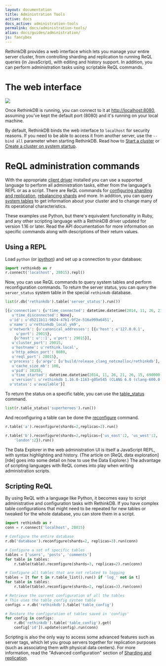 ```yaml
---
layout: documentation
title: Administration Tools
active: docs
docs_active: administration-tools
permalink: docs/administration-tools/
alias: docs/guides/administration/
js: fancybox
---
```


RethinkDB provides a web interface which lets you manage your entire server cluster, from controlling sharding and replication to running ReQL queries (in JavaScript), with editing and history support. In addition, you can perform administration tasks using scriptable ReQL commands.

# The web interface #

<a class="screenshot-thumbnail" href="/assets/images/docs/administration/webui.png"><img src="/assets/images/docs/administration/thumbnails/webui.png" /></a>

Once RethinkDB is running, you can connect to it at <http://localhost:8080>, assuming you've kept the default port (8080) and it's running on your local machine.

By default, RethinkDB binds the web interface to `localhost` for security reasons. If you need to be able to access it from another server, use the `--bind all` parameter when starting RethinkDB. Read how to [Start a cluster][sc] or [Create a cluster on system startup][cc].

[sc]: /docs/start-a-cluster/
[cc]: /docs/cluster-on-startup/

# ReQL administration commands #

With the appropriate [client driver][cd] installed you can use a supported language to perform all administration tasks, either from the language's REPL or as a script. There are ReQL commands for [configuring sharding and replication](/api/python/reconfigure), [rebalancing shards](/api/python/rebalance) and more. In addition, you can query [system tables](/docs/system-tables/) to get information about your cluster and to change many of its operational characteristics.

[cd]: /docs/install-drivers/

These examples use Python, but there's equivalent functionality in Ruby, and any other scripting language with a RethinkDB driver updated for version 1.16 or later. Read the API documentation for more information on specific commands along with descriptions of their return values.

## Using a REPL ##

Load `python` (or [ipython](http://ipython.org)) and set up a connection to your database:

```py
import rethinkdb as r
r.connect('localhost', 28015).repl()
```

Now, you can use ReQL commands to query system tables and perform reconfiguration commands. To return the server status, you can query the `server_status` system table in the special `rethinkdb` database.

```py
list(r.db('rethinkdb').table('server_status').run())

[{u'connection': {u'time_connected': datetime.datetime(2014, 11, 26, 21, 26, 15, 694000, tzinfo=<rethinkdb.ast.RqlTzinfo object at 0x101968610>),
   u'time_disconnected': None},
  u'id': u'd5211b11-9824-47b1-9f2e-516a999a6451',
  u'name': u'rethinkdb_local_ym9',
  u'network': {u'canonical_addresses': [{u'host': u'127.0.0.1',
     u'port': 29015},
    {u'host': u'::1', u'port': 29015}],
   u'cluster_port': 29015,
   u'hostname': u'rethink.local',
   u'http_admin_port': 8080,
   u'reql_port': 28015},
  u'process': {u'argv': [u'build/release_clang_notcmalloc/rethinkdb'],
   u'cache_size_mb': 100,
   u'pid': 38358,
   u'time_started': datetime.datetime(2014, 11, 26, 21, 26, 15, 690000, tzinfo=<rethinkdb.ast.RqlTzinfo object at 0x1018cdc50>),
   u'version': u'rethinkdb 1.16.0-1163-g05e545 (CLANG 6.0 (clang-600.0.54))'},
  u'status': u'available'}]
```

To return the status on a specific table, you can use the [table_status](/api/python/table_status) command.

```py
list(r.table_status('superheroes').run())
```

And reconfiguring a table can be done the [reconfigure](/api/python/reconfigure) command.

```py
r.table('a').reconfigure(shards=2,replicas=2).run()

r.table('b').reconfigure(shards=2,replicas={'us_east':2, 'us_west':2,
    'london':2}).run()
```

The Data Explorer in the web administration UI is itself a JavaScript REPL, with syntax highlighting and history. (The article on [ReQL data exploration][rde] goes into some detail on how to use the Data Explorer.) The advantage of scripting languages with ReQL comes into play when writing administration scripts.

## Scripting ReQL ##

By using ReQL with a language like Python, it becomes easy to script administrative and configuration tasks with RethinkDB. If you have complex table configurations that might need to be repeated for new tables or tweaked for the whole database, you can store them in a script.

```py
import rethinkdb as r
conn = r.connect('localhost', 28015)

# Configure the entire database
r.db('database').reconfigure(shards=2, replicas=3).run(conn)

# Configure a set of specific tables
tables = ['users', 'posts', 'comments']
for table in tables:
    r.table(table).reconfigure(shards=3, replicas=2).run(conn)

# Configure all tables that are not related to logging
tables = [t for t in r.table_list().run() if 'log_' not in t]
for table in tables:
    r.table(table).reconfigure(shards=2, replicas=3).run(conn)

# Retrieve the current configuration of all the tables
# This uses the table_config system table
configs = r.db('rethinkdb').table('table_config')

# Restore the configuration of tables saved in 'configs'
for config in configs:
    r.db('rethinkdb').table('table_config').get(
    config['id']).update(config).run(conn)
```

Scripting is also the only way to access some advanced features such as server tags, which let you group servers together for replication purposes (such as associating them with physical data centers). For more information, read the "Advanced configuration" section of [Sharding and replication][sr].

[sr]: /docs/sharding-and-replication/
